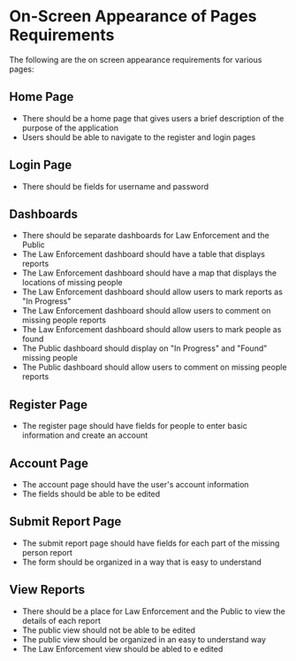 # On-Screen Appearance of Pages Requirements  

The following are the on screen appearance requirements for various pages:  

## Home Page  
* There should be a home page that gives users a brief description of the purpose of the application
* Users should be able to navigate to the register and login pages  

## Login Page  
* There should be fields for username and password  

## Dashboards
* There should be separate dashboards for Law Enforcement and the Public  
* The Law Enforcement dashboard should have a table that displays reports
* The Law Enforcement dashboard should have a map that displays the locations of missing people  
* The Law Enforcement dashboard should allow users to mark reports as "In Progress"
* The Law Enforcement dashboard should allow users to comment on missing people reports
* The Law Enforcement dashboard should allow users to mark people as found
* The Public dashboard should display on "In Progress" and "Found" missing people
* The Public dashboard should allow users to comment on missing people reports  

## Register Page  
* The register page should have fields for people to enter basic information and create an account  

## Account Page  
* The account page should have the user's account information  
* The fields should be able to be edited  

## Submit Report Page  
* The submit report page should have fields for each part of the missing person report  
* The form should be organized in a way that is easy to understand  

## View Reports
* There should be a place for Law Enforcement and the Public to view the details of each report
* The public view should not be able to be edited  
* The public view should be organized in an easy to understand way  
* The Law Enforcement view should be abled to e edited  
